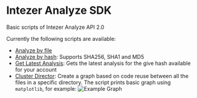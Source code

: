 # Intezer Analyze SDK
Basic scripts of Intezer Analyze API 2.0

Currently the following scripts are available:

- [Analyze by file](analyze_by_file.py)
- [Analyze by hash](analyze_by_hash.py): Supports SHA256, SHA1 and MD5
- [Get Latest Analysis](get_latest.analysis.py): Gets the latest analysis for the give hash available for your account
- [Cluster Director](cluster_directory.py): Create a graph based on code reuse between all the files in a specific directory. The script prints basic graph using `matplotlib`, for example:
![Example Graph](https://raw.githubusercontent.com/intezer/analyze-sdk/master/artwork/Figure_1.png)
